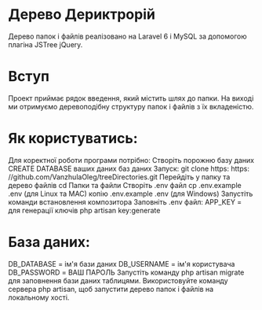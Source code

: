# Дерево Дериктрорій
Дерево папок і файлів реалізовано на Laravel 6 і MySQL за допомогою плагіна JSTree jQuery.

# Вступ
Проект приймає рядок введення, який містить шлях до папки. На виході ми отримуємо деревоподібну структуру папок і файлів з їх вкладеністю.

# Як користуватись:
Для коректної роботи програми потрібно:
Створіть порожню базу даних CREATE DATABASE ваших даних баз даних
Запуск: git clone https: https: //github.com/VanzhulaOleg/treeDirectories.git
Перейдіть у папку та дерево файлів cd Папки та файли
Створіть .env файл cp .env.example .env (для Linux та MAC) копію .env.example .env (для Windows)
Запустіть команди встановлення композитора
Заповніть .env файл:
APP_KEY =
для генерації ключів php artisan key:generate

# База даних:
DB_DATABASE = ім'я бази даних
DB_USERNAME = ім'я користувача
DB_PASSWORD = ВАШ ПАРОЛЬ
Запустіть команду php artisan migrate для заповнення бази даних таблицями.
Використовуйте команду сервера php artisan, щоб запустити дерево папок і файлів на локальному хості.
